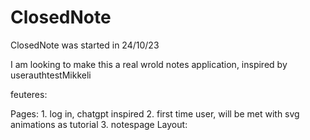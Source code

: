 # ClosedNote
ClosedNote was started in 24/10/23

I am looking to make this a real wrold notes application, inspired
by userauthtestMikkeli


feuteres:

Pages:
    1. log in, chatgpt inspired
    2. first time user, will be met with svg animations as tutorial
    3. notespage
        Layout:

